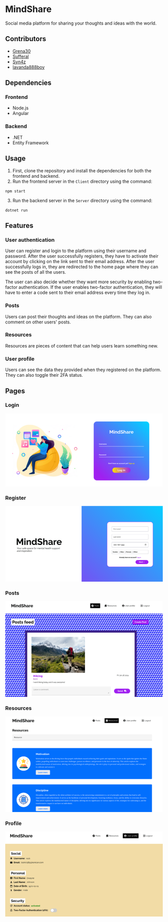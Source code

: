 # MindShare
Social media platform for sharing your thoughts and ideas with the world.

## Contributors

- [Grena30](https://github.com/Grena30)
- [Sufferal](https://github.com/Sufferal)
- [Syn4z](https://github.com/Syn4z)
- [lavanda888boy](https://github.com/lavanda888boy)

## Dependencies

### Frontend
- Node.js
- Angular

### Backend
- .NET 
- Entity Framework

## Usage
1. First, clone the repository and install the dependencies for both the frontend and backend.
2. Run the frontend server in the `Client` directory using the command: 
```
npm start
``` 
3. Run the backend server in the `Server` directory using the command:
```
dotnet run
```

## Features
### User authentication
User can register and login to the platform using their username and password. After the user successfully registers, they have to activate their account by clicking on the link sent to their email address. After the user successfully logs in, they are redirected to the home page where they can see the posts of all the users. 

The user can also decide whether they want more security by enabling two-factor authentication. If the user enables two-factor authentication, they will have to enter a code sent to their email address every time they log in.

### Posts
Users can post their thoughts and ideas on the platform. They can also comment on other users' posts.

### Resources
Resources are pieces of content that can help users learn something new. 

### User profile
Users can see the data they provided when they registered on the platform. They can also toggle their 2FA status. 

## Pages
### Login
![Login](./Client/src/assets/img/pages/login.png)

### Register
![Register](./Client/src/assets/img/pages/register.png)

### Posts
![Posts](./Client/src/assets/img/pages/posts.png)

### Resources
![Resources](./Client/src/assets/img/pages/resources.png)

### Profile
![Profile](./Client/src/assets/img/pages/profile.png)